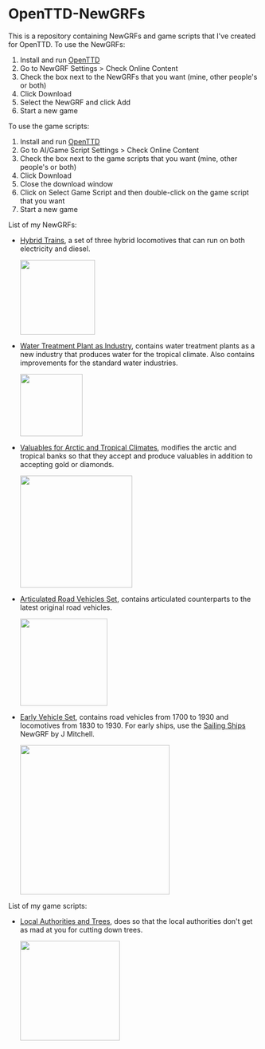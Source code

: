 # OpenTTD-NewGRFs
This is a repository containing NewGRFs and game scripts that I've created for OpenTTD. To use the NewGRFs:
1. Install and run [OpenTTD](https://github.com/OpenTTD/OpenTTD)
2. Go to NewGRF Settings > Check Online Content
3. Check the box next to the NewGRFs that you want (mine, other people's or both)
4. Click Download
5. Select the NewGRF and click Add
6. Start a new game

To use the game scripts:
1. Install and run [OpenTTD](https://github.com/OpenTTD/OpenTTD)
2. Go to AI/Game Script Settings > Check Online Content
3. Check the box next to the game scripts that you want (mine, other people's or both)
4. Click Download
5. Close the download window
6. Click on Select Game Script and then double-click on the game script that you want
7. Start a new game

List of my NewGRFs:
* [Hybrid Trains](https://github.com/DonaldDuck313/OpenTTD-NewGRFs/tree/main/HybridTrains), a set of three hybrid locomotives that can run on both electricity and diesel.

    <img src="https://i.stack.imgur.com/BCWo5.png" height="150">

* [Water Treatment Plant as Industry](https://github.com/DonaldDuck313/OpenTTD-NewGRFs/tree/main/WaterTreatmentPlant), contains water treatment plants as a new industry that produces water for the tropical climate. Also contains improvements for the standard water industries.

    <img src="https://i.stack.imgur.com/xa0lB.png" height="125">

* [Valuables for Arctic and Tropical Climates](https://github.com/DonaldDuck313/OpenTTD-NewGRFs/tree/main/ValuablesForArcticAndTropical), modifies the arctic and tropical banks so that they accept and produce valuables in addition to accepting gold or diamonds.

    <img src="https://i.stack.imgur.com/Iw6i8.png" height="225">
    
* [Articulated Road Vehicles Set](https://github.com/DonaldDuck313/OpenTTD-NewGRFs/tree/main/ArticulatedRoadVehicles), contains articulated counterparts to the latest original road vehicles.

    <img src="https://i.stack.imgur.com/yMBWg.png" height="175">
    
* [Early Vehicle Set](https://github.com/DonaldDuck313/OpenTTD-NewGRFs/tree/main/EarlyVehicleSet), contains road vehicles from 1700 to 1930 and locomotives from 1830 to 1930. For early ships, use the [Sailing Ships](https://www.tt-forums.net/viewtopic.php?t=49040) NewGRF by J Mitchell.

    <img src="https://i.stack.imgur.com/HFCUQ.png" height="300">

List of my game scripts:
* [Local Authorities and Trees](https://github.com/DonaldDuck313/OpenTTD-NewGRFs/tree/main/LocalAuthoritiesAndTrees), does so that the local authorities don't get as mad at you for cutting down trees.

    <img src="https://i.stack.imgur.com/T7PBN.png" height="200">
